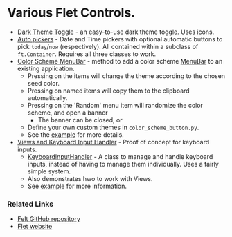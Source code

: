 # Various Flet Controls.

* [Dark Theme Toggle](https://github.com/Jon-Al/Flet_Extentions/blob/main/dark_theme_toggle.py) - an easy-to-use dark theme toggle. Uses icons.
* [Auto pickers](https://github.com/Jon-Al/Flet_Extentions/blob/main/auto_pickers) - Date and Time pickers with optional automatic buttons to pick `today`/`now` (respectively). All contained within a subclass of `ft.Container`. Requires all three classes to work.
* [Color Scheme MenuBar](https://github.com/Jon-Al/Flet-Extensions/tree/main/color_menu) - method to add a color scheme [MenuBar](https://flet-controls-gallery.fly.dev/navigation/menubar) to an existing application.
    * Pressing on the items will change the theme according to the chosen seed color.
    * Pressing on named items will copy them to the clipboard automatically.
    * Pressing on the 'Random' menu item will randomize the color scheme, and open a banner
        * The banner can be closed, or
    * Define your own custom themes in ``color_scheme_button.py``.
    * See the [example](https://github.com/Jon-Al/Flet-Extensions/blob/main/color_menu/color_scheme_menu_example.py) for more details.
* [Views and Keyboard Input Handler](https://github.com/Jon-Al/Flet-Extensions/tree/main/view_and_keyboard) - Proof of concept for keyboard inputs.
    * [KeyboardInputHandler](https://github.com/Jon-Al/Flet-Extensions/tree/main/view_and_keyboard/keyboard_input_handler.py) - A class to manage and handle keyboard inputs, instead of having to manage them individually. Uses a fairly simple system.
    * Also demonstrates hwo to work with Views.
    * See [example](https://github.com/Jon-Al/Flet-Extensions/tree/main/view_and_keyboard/example.py) for more information.

### Related Links

* [Felt GitHub repository](https://github.com/flet-dev/flet)
* [Flet website](https://flet.dev/)
